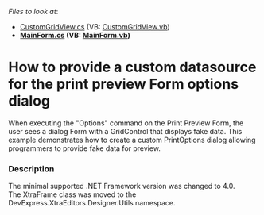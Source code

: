 <!-- default file list -->
*Files to look at*:

* [CustomGridView.cs](./CS/CustomPrintPreview/Grid/CustomGridView.cs) (VB: [CustomGridView.vb](./VB/CustomPrintPreview/Grid/CustomGridView.vb))
* **[MainForm.cs](./CS/CustomPrintPreview/MainForm.cs) (VB: [MainForm.vb](./VB/CustomPrintPreview/MainForm.vb))**
<!-- default file list end -->
# How to provide a custom datasource for the print preview Form options dialog


<p>When executing the "Options" command on the Print Preview Form, the user sees a dialog Form with a GridControl that displays fake data. This example demonstrates how to create a custom PrintOptions dialog allowing programmers to provide fake data for preview.</p>


<h3>Description</h3>

<p>The minimal supported .NET Framework version was changed to 4.0.<br /> The XtraFrame class was moved to the DevExpress.XtraEditors.Designer.Utils namespace.</p>

<br/>


